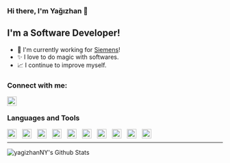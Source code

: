 ### Hi there, I'm Yağızhan 👋

## I'm a Software Developer!

- 👔 I'm currently working for [Siemens](www.siemens.com/ingenuityforlife)!
- ✨ I love to do magic with softwares.
- 📈 I continue to improve myself.

### Connect with me:

[<img align="left" alt="linkedin" width="22px" src="https://image.flaticon.com/icons/png/512/174/174857.png"/>](https://www.linkedin.com/in/yagizhanyakali/)

<br/>

### Languages and Tools

[<img align="left" alt="netcore" width="22px" src="https://upload.wikimedia.org/wikipedia/commons/thumb/e/ee/.NET_Core_Logo.svg/1024px-.NET_Core_Logo.svg.png"/>](https://dotnet.microsoft.com/)
[<img style="margin-left: 10px;" align="left" alt="python" __blank width="22px" src="https://cdn4.iconfinder.com/data/icons/logos-and-brands/512/267_Python_logo-256.png"/>](https://www.python.org/)
[<img style="margin-left: 10px;" align="left" alt="angular" width="22px" src="https://cdn4.iconfinder.com/data/icons/logos-and-brands/512/21_Angular_logo_logos-256.png"/>](https://angular.io/)
[<img style="margin-left: 10px;" align="left" alt="javascript" width="22px" src="https://cdn.icon-icons.com/icons2/2108/PNG/512/javascript_icon_130900.png"/>](https://www.javascript.com/)
[<img style="margin-left: 10px;" align="left" alt="typescript" width="22px" src="https://cdn.iconscout.com/icon/free/png-512/typescript-1174965.png"/>](https://www.typescriptlang.org/)
[<img style="margin-left: 10px;" align="left" alt="nodejs" width="22px" src="https://cdn.iconscout.com/icon/free/png-512/node-js-1174925.png"/>](https://nodejs.org/en/)
[<img style="margin-left: 10px;" align="left" alt="visual-code" width="22px" src="https://cdn.icon-icons.com/icons2/2107/PNG/512/file_type_vscode_icon_130084.png"/>](https://code.visualstudio.com/)
[<img style="margin-left: 10px;" align="left" alt="visual-studio" width="22px" src="https://iconarchive.com/download/i98390/dakirby309/simply-styled/Microsoft-Visual-Studio.ico"/>](https://visualstudio.microsoft.com/)
[<img style="margin-left: 10px;" align="left" alt="postgresql" width="22px" src="https://uxwing.com/wp-content/themes/uxwing/download/10-brands-and-social-media/postgresql.png"/>](https://www.postgresql.org/)
[<img style="margin-left: 10px;" align="left" alt="docker" width="22px" src="https://www.docker.com/sites/default/files/d8/2019-07/Moby-logo.png"/>](https://www.docker.com/)
<br/>

---

<img align="left" alt="yagizhanNY's Github Stats" src="https://github-readme-stats.vercel.app/api?username=yagizhanNY&show_icons=true&hide_border=true" />
